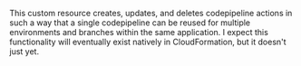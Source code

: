 This custom resource creates, updates, and deletes codepipeline actions in such a way that a single codepipeline can be reused for multiple environments and branches within the same application. I expect this functionality will eventually exist natively in CloudFormation, but it doesn't just yet.